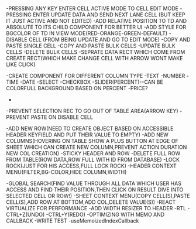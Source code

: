<!-- CELL BEHAVIOUR START -->

-PRESSING ANY KEY ENTER CELL ACTIVE MODE TO CELL EDIT MODE
-PRESSING ENTER UPDATE DATA AND SEND NEXT LANE CELL (BUT KEEP IT JUST ACTIVE AND NOT EDITED)
-ADD RELATIVE POSITION TO TD AND ABSOLUTE TO ITS CHILD COMPONENT FOR BETTER UI
-ADD STYLE FOR BGCOLOR OF TD IN VIEW MODE(RED-ORANGE-GREEN-DEFAULT)
-DISABLE CELL (FROM BEING UPDATE AND GO TO EDIT MODE)
-COPY AND PASTE SINGLE CELL
-COPY AND PASTE BULK CELLS
-UPDATE BULK CELLS
-DELETE BULK CELLS
-SEPRATE DATA RECT WHICH COME FROM CREATE RECT(WHICH MAKE CHANGE CELL WITH ARROW WONT MAKE LIKE CLICK)

<!-- CELL BEHAVIOUR END -->

<!-- CELL(COL) TYPES START -->

-CREATE COMPONENT FOR DIFFERENT COLUMN TYPE
-TEXT
-NUMBER
-TIME
-DATE
-SELECT
-CHECKBOX
-SLIDER(PERCENT)--CAN BE COLORFULL BACKGROUND BASED ON PERCENT
-PRICE?

- <!-- CELL TYPES END -->

<!-- EDGE CASES START -->

-PREVENT SELECTION REC TO GO OUT OF TABLE AREA(ARROW KEY)
-PREVENT PASTE ON DISABLE CELL

<!-- EDGE CASES END -->

<!-- SHEET BEHAVIOUR & PROPERTIES START -->

-ADD NEW ROW(NEED TO CREATE OBJECT BASED ON ACCESSIBLE HEADER KEYFIELD AND PUT THEIR VALUE TO EMPTY)
-ADD NEW COLUMNS(HOVERING ON TABLE SHOW A PLUS BUTTON AT EDGE OF SHEET WHICH CAN CREATE NEW COLUMN,PREVENT ACTION DURATION NEW COL CREATION)
-STICKY HEADER AND ROW
-DELETE FULL ROW FROM TABLE(ROW DATA,ROW FULL WITH ID FROM DATABASE)
-LOCK ROCK(JUST FOR HIS ACCESS,FULL LOCK ROCK)
-HEADER CONTEXT MENU(FILTER,BG-COLOR,HIDE COLUMN,WIDTH)

<!-- SHEET BEHAVIOUR & PROPERTIES END -->

<!-- COMPLEX START -->

-GLOBAL SEARCH(FIND VALUE THROUGH ALL DATA WHICH USER HAS ACCESS AND FIND THEIR POSITION,THEN CLICK ON RESULT DIVE INTO SELECTED CELL OR ROW!)
-SHEET CONTEXT MENU(COPY CELL(S),PASTE CELL(S),ADD ROW AT BOTTOM,ADD COL,DELETE VALUE(S))
-REACT VIRTUALIZE FOR PERFORMANCE
-ADD WIDTH RESIZER TO HEADER
-RTL
-CTRL+Z(UNDO)
-CTRL+Y(REDO)
-OPTIMIZING WITH MEMO AND CALLBACK
-WRITE TEST
-useMemoizedIndexCallback

<!-- COMPLEX END -->
